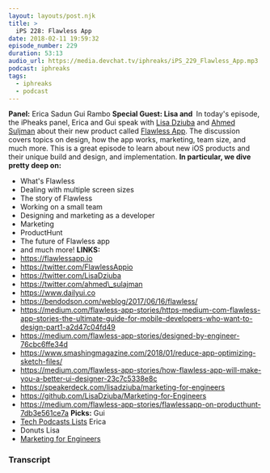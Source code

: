 ```yaml
---
layout: layouts/post.njk
title: >
  iPS 228: Flawless App
date: 2018-02-11 19:59:32
episode_number: 229
duration: 53:13
audio_url: https://media.devchat.tv/iphreaks/iPS_229_Flawless_App.mp3
podcast: iphreaks
tags:
  - iphreaks
  - podcast
---
```


**Panel:** Erica Sadun Gui Rambo **Special Guest: Lisa and&nbsp;** In today's episode, the iPheaks panel, Erica and Gui speak with [Lisa Dziuba](https://twitter.com/LisaDziuba) and [Ahmed Suljman](https://twitter.com/ahmed_sulajman)&nbsp;about their new product called [Flawless App](https://flawlessapp.io). The discussion covers topics on design, how the app works, marketing, team size, and much more. This is a great episode to learn about new iOS products and their unique build and design, and implementation. **In particular, we dive pretty deep on:&nbsp;**

- What's Flawless
- Dealing with multiple screen sizes
- The story of Flawless
- Working on a small team
- Designing and marketing as a developer
- Marketing
- ProductHunt
- The future of Flawless app
- and much more!
  **LINKS:**
- https://flawlessapp.io
- https://twitter.com/FlawlessAppio
- https://twitter.com/LisaDziuba
- https://twitter.com/ahmed\_sulajman
- https://www.dailyui.co
- https://bendodson.com/weblog/2017/06/16/flawless/
- https://medium.com/flawless-app-stories/https-medium-com-flawless-app-stories-the-ultimate-guide-for-mobile-developers-who-want-to-design-part1-a2d47c04fd49
- https://medium.com/flawless-app-stories/designed-by-engineer-76cbc6ffe34d
- https://www.smashingmagazine.com/2018/01/reduce-app-optimizing-sketch-files/
- https://medium.com/flawless-app-stories/how-flawless-app-will-make-you-a-better-ui-designer-23c7c5338e8c
- https://speakerdeck.com/lisadziuba/marketing-for-engineers
- https://github.com/LisaDziuba/Marketing-for-Engineers
- https://medium.com/flawless-app-stories/flawlessapp-on-producthunt-7db3e561ce7a
  **Picks:** Gui
- [Tech Podcasts Lists](https://medium.com/@guilhermerambo/how-to-enable-real-dark-mode-on-os-x-macos-14966f9f7d24)
  Erica
- Donuts
  Lisa
- [Marketing for Engineers](https://github.com/LisaDziuba/Marketing-for-Engineers)

### Transcript
